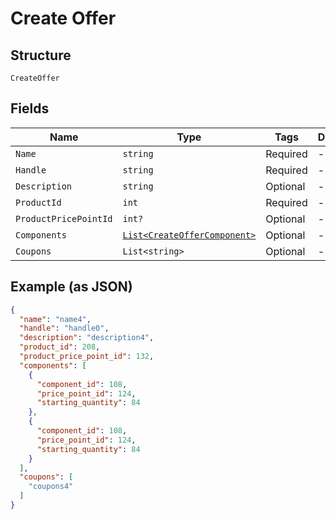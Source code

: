 
# Create Offer

## Structure

`CreateOffer`

## Fields

| Name | Type | Tags | Description |
|  --- | --- | --- | --- |
| `Name` | `string` | Required | - |
| `Handle` | `string` | Required | - |
| `Description` | `string` | Optional | - |
| `ProductId` | `int` | Required | - |
| `ProductPricePointId` | `int?` | Optional | - |
| `Components` | [`List<CreateOfferComponent>`](../../doc/models/create-offer-component.md) | Optional | - |
| `Coupons` | `List<string>` | Optional | - |

## Example (as JSON)

```json
{
  "name": "name4",
  "handle": "handle0",
  "description": "description4",
  "product_id": 208,
  "product_price_point_id": 132,
  "components": [
    {
      "component_id": 108,
      "price_point_id": 124,
      "starting_quantity": 84
    },
    {
      "component_id": 108,
      "price_point_id": 124,
      "starting_quantity": 84
    }
  ],
  "coupons": [
    "coupons4"
  ]
}
```

